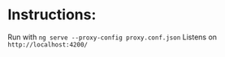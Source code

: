 # Instructions:

Run with `ng serve --proxy-config proxy.conf.json`
Listens on `http://localhost:4200/`
